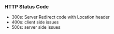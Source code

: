 ### HTTP Status Code
- 300s: Server Redirect code with Location header
- 400s: client side issues
- 500s: server side issues
